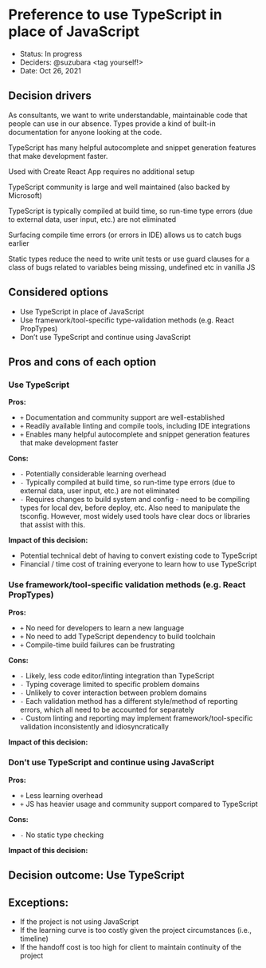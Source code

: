 # Preference to use TypeScript in place of JavaScript

- Status: In progress
- Deciders: @suzubara <tag yourself!>
- Date: Oct 26, 2021

## Decision drivers

As consultants, we want to write understandable, maintainable code that people can use in our absence. Types provide a kind of built-in documentation for anyone looking at the code.

​​TypeScript has many helpful autocomplete and snippet generation features that make development faster.

Used with Create React App requires no additional setup

TypeScript community is large and well maintained (also backed by Microsoft)

TypeScript is typically compiled at build time, so run-time type errors (due to external data, user input, etc.) are not eliminated

Surfacing compile time errors (or errors in IDE) allows us to catch bugs earlier

Static types reduce the need to write unit tests or use guard clauses for a class of bugs related to variables being missing, undefined etc in vanilla JS

## Considered options

- Use TypeScript in place of JavaScript
- Use framework/tool-specific type-validation methods (e.g. React PropTypes)
- Don’t use TypeScript and continue using JavaScript

## Pros and cons of each option

### Use TypeScript

**Pros:**

- `+` Documentation and community support are well-established
- `+` Readily available linting and compile tools, including IDE integrations
- `+` Enables many helpful autocomplete and snippet generation features that make development faster

**Cons:**

- `-` Potentially considerable learning overhead
- `-` Typically compiled at build time, so run-time type errors (due to external data, user input, etc.) are not eliminated
- `-` Requires changes to build system and config - need to be compiling types for local dev, before deploy, etc. Also need to manipulate the tsconfig. However, most widely used tools have clear docs or libraries that assist with this.

**Impact of this decision:**

- Potential technical debt of having to convert existing code to TypeScript
- Financial / time cost of training everyone to learn how to use TypeScript

### Use framework/tool-specific validation methods (e.g. React PropTypes)

**Pros:**

- `+` No need for developers to learn a new language
- `+` No need to add TypeScript dependency to build toolchain
- `+` Compile-time build failures can be frustrating

**Cons:**

- `-` Likely, less code editor/linting integration than TypeScript
- `-` Typing coverage limited to specific problem domains
- `-` Unlikely to cover interaction between problem domains
- `-` Each validation method has a different style/method of reporting errors, which all need to be accounted for separately
- `-` Custom linting and reporting may implement framework/tool-specific validation inconsistently and idiosyncratically

**Impact of this decision:**

### Don’t use TypeScript and continue using JavaScript

**Pros:**

- `+` Less learning overhead
- `+` JS has heavier usage and community support compared to TypeScript

**Cons:**

- `-` No static type checking

**Impact of this decision:**

## Decision outcome: Use TypeScript

## Exceptions:

- If the project is not using JavaScript
- If the learning curve is too costly given the project circumstances (i.e., timeline)
- If the handoff cost is too high for client to maintain continuity of the project
